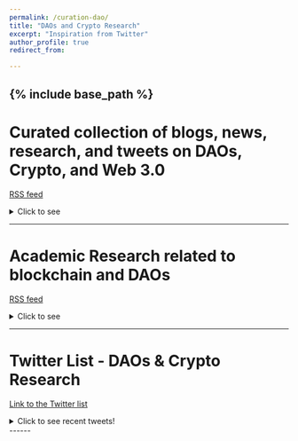 ```yaml
---
permalink: /curation-dao/
title: "DAOs and Crypto Research"
excerpt: "Inspiration from Twitter"
author_profile: true
redirect_from:

---
```

{% include base_path %}
------

# Curated collection of blogs, news, research, and tweets on DAOs, Crypto, and Web 3.0 
[RSS feed](https://www.inoreader.com/stream/user/1004906386/tag/DAO%2C%20Crypto%2C%20and%20Web%203.0/view/json)
<details>
  <summary>Click to see</summary>
  
<iframe width="770" height="800" src="https://www.inoreader.com/stream/user/1004906386/tag/DAO/view/html?cs=m&t=Blogs%2C%20News%2C%20Research%2C%20and%20Tweets%20on%20DAOs&w=750&fs=12&sb=y" frameborder="0" tabindex="-1"></iframe>
  
</details>


***


# Academic Research related to blockchain and DAOs
[RSS feed](https://www.inoreader.com/stream/user/1004906386/tag/Academic%20Research%20on%20Blockchain%20and%20DAOs/view/json)
<details>
  <summary>Click to see</summary>
  
<iframe width="770" height="800" src="https://www.inoreader.com/stream/user/1004906386/tag/Academic%20Research%20on%20Blockchain%20and%20DAOs/view/html?cs=m" frameborder="0" tabindex="-1"></iframe>

</details>


***



# Twitter List - DAOs & Crypto Research
[Link to the Twitter list](https://twitter.com/LinXule/lists/daos-crypto-research?ref_src=twsrc%5Etfw)

<details>
  <summary>Click to see recent tweets!</summary>

<a class="twitter-timeline" href="https://twitter.com/LinXule/lists/daos-crypto-research?ref_src=twsrc%5Etfw">A Twitter List by LinXule</a> <script async src="https://platform.twitter.com/widgets.js" charset="utf-8"></script> %/

</details>
------

